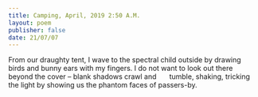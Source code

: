 ```yaml
---
title: Camping, April, 2019 2:50 A.M.
layout: poem
publisher: false
date: 21/07/07
---
```


From our draughty tent, I wave to the spectral child outside
by drawing birds and bunny ears with my fingers. I do not want to
look out there beyond the cover – blank shadows crawl and
&ensp; &ensp; tumble, shaking, tricking
the light by showing us the phantom faces of passers-by.


